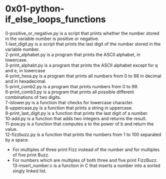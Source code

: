 <h1>0x01-python-if_else_loops_functions</h1>

0-positive_or_negative.py is a script that prints whether the number stored in the variable number is positive or negative.<br />
1-last_digit.py is a script that prints the last digit of the number stored in the variable number.<br />
2-print_alphabet.py is a program that prints the ASCII alphabet, in lowercase.<br />
3-print_alphabt.py is a program that prints the ASCII alphabet except for q and e, in lowercase<br />
4-print_hexa.py is a program that prints all numbers from 0 to 98 in decimal and in hexadecimal.<br />
5-print_comb2.py is a program that prints numbers from 0 to 99.<br />
6-print_comb3.py is a program that prints all possible different combinations of two digits.<br />
7-islower.py is a function that checks for lowercase character.<br />
8-uppercase.py is a function that prints a string in uppercase.<br />
9-print_last_digit.py is a function that prints the last digit of a number.<br />
10-add.py is a function that adds two integers and returns the result.<br />
11-pow.py is a function that computes a to the power of b and return the value.<br />
12-fizzbuzz.py is a function that prints the numbers from 1 to 100 separated by a space.
* For multiples of three print Fizz instead of the number and for multiples of five print Buzz.
* For numbers which are multiples of both three and five print FizzBuzz.<br />
13-insert_number.c is a function in C that inserts a number into a sorted singly linked list.<br />
